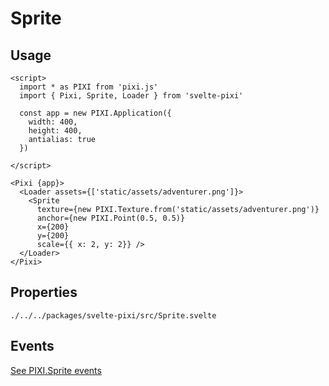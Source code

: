 # Sprite

## Usage

```example
<script>
  import * as PIXI from 'pixi.js'
  import { Pixi, Sprite, Loader } from 'svelte-pixi'

  const app = new PIXI.Application({
    width: 400,
    height: 400,
    antialias: true
  })

</script>

<Pixi {app}>
  <Loader assets={['static/assets/adventurer.png']}>
    <Sprite
      texture={new PIXI.Texture.from('static/assets/adventurer.png')}
      anchor={new PIXI.Point(0.5, 0.5)}
      x={200}
      y={200}
      scale={{ x: 2, y: 2}} />
  </Loader>
</Pixi>
```

## Properties

```properties pixiUrl:PIXI.Sprite.html
./../../packages/svelte-pixi/src/Sprite.svelte
```

## Events

[See PIXI.Sprite events](https://pixijs.download/release/docs/PIXI.Sprite.html#event:added)
